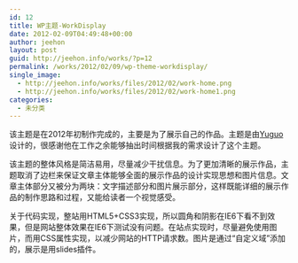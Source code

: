 ```yaml
---
id: 12
title: WP主题-WorkDisplay
date: 2012-02-09T04:49:48+00:00
author: jeehon
layout: post
guid: http://jeehon.info/works/?p=12
permalink: /works/2012/02/09/wp-theme-workdisplay/
single_image:
  - http://jeehon.info/works/files/2012/02/work-home.png
  - http://jeehon.info/works/files/2012/02/work-home1.png
categories:
  - 未分类
---
```

该主题是在2012年初制作完成的，主要是为了展示自己的作品。主题是由[Yuguo](http://yuguo.us)设计的，很感谢他在工作之余能够抽出时间根据我的需求设计了这个主题。

该主题的整体风格是简洁易用，尽量减少干扰信息。为了更加清晰的展示作品，主题取消了边栏来保证文章主体能够全面的展示作品的设计实现思想和图片信息。文章主体部分又被分为两块：文字描述部分和图片展示部分，这样既能详细的展示作品的制作思路和过程，又能给读者一个视觉感受。

关于代码实现，整站用HTML5+CSS3实现，所以圆角和阴影在IE6下看不到效果，但是网站整体效果在IE6下测试没有问题。在站点实现时，尽量避免使用图片，而用CSS属性实现，以减少网站的HTTP请求数。图片是通过“自定义域”添加的，展示是用slides插件。